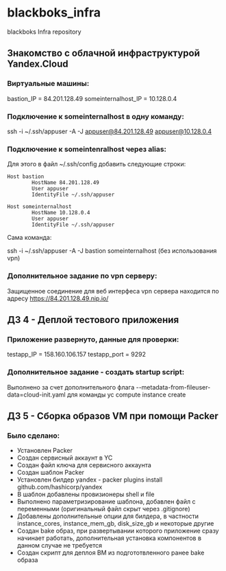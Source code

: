 # blackboks_infra
blackboks Infra repository

## Знакомство с облачной инфраструктурой Yandex.Cloud

### Виртуальные машины:
bastion_IP = 84.201.128.49
someinternalhost_IP = 10.128.0.4


### Подключение к someinternalhost в одну команду:
ssh -i ~/.ssh/appuser -A -J appuser@84.201.128.49 appuser@10.128.0.4


### Подключение к someintenralhost через alias:
Для этого в файл ~/.ssh/config добавить следующие строки:

```
Host bastion
        HostName 84.201.128.49
        User appuser
        IdentityFile ~/.ssh/appuser

Host someinternalhost
        HostName 10.128.0.4
        User appuser
        IdentityFile ~/.ssh/appuser
```

Сама команда:

ssh -i ~/.ssh/appuser -A -J bastion someinternalhost (без использования vpn)


### Дополнительное задание по vpn серверу:

Защищенное соединение для веб интерфеса vpn сервера находится по адресу https://84.201.128.49.nip.io/



## ДЗ 4 - Деплой тестового приложения


### Приложение развернуто, данные для проверки:


testapp_IP = 158.160.106.157
testapp_port = 9292


### Дополнительное задание - создать startup script:

Выполнено за счет дополнительного флага --metadata-from-fileuser-data=cloud-init.yaml для команды yc compute instance create



## ДЗ 5 - Сборка образов VM  при помощи Packer


### Было сделано:

* Установлен Packer
* Создан сервисный аккаунт в YC
* Создан файл ключа для сервисного аккаунта
* Создан шаблон Packer
* Установлен билдер yandex - packer plugins install github.com/hashicorp/yandex
* В шаблон добавлены провизионеры shell и file
* Выполнено параметризирование шаблона, добавлен файл с переменными (оригинальный файл скрыт через .gitignore)
* Добавлены дополнительные опции для билдера, в частности instance_cores, instance_mem_gb, disk_size_gb и некоторые другие
* Создан bake образ, при развертывании которого приложение сразу начинает работать, дополнительная установка компонентов в данном случае не требуется
* Создан скрипт для деплоя ВМ из подгототвленного ранее bake  образа
